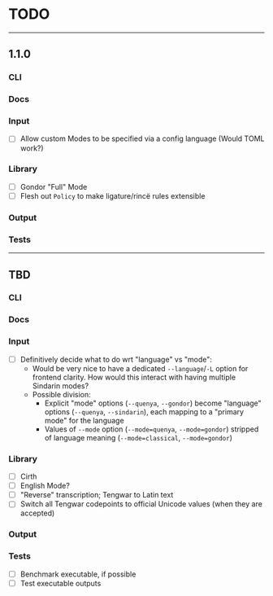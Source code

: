 # TODO

---
## 1.1.0

### CLI
### Docs
### Input
- [ ] Allow custom Modes to be specified via a config language (Would TOML work?)
### Library
- [ ] Gondor "Full" Mode
- [ ] Flesh out `Policy` to make ligature/rincë rules extensible
### Output
### Tests

---
## TBD

### CLI
### Docs
### Input
- [ ] Definitively decide what to do wrt "language" vs "mode":
  - Would be very nice to have a dedicated `--language`/`-L` option for frontend clarity. How would this interact with having multiple Sindarin modes?
  - Possible division:
    - Explicit "mode" options (`--quenya`, `--gondor`) become "language" options (`--quenya`, `--sindarin`), each mapping to a "primary mode" for the language
    - Values of `--mode` option (`--mode=quenya`, `--mode=gondor`) stripped of language meaning (`--mode=classical`, `--mode=gondor`)
### Library
- [ ] Cirth
- [ ] English Mode?
- [ ] "Reverse" transcription; Tengwar to Latin text
- [ ] Switch all Tengwar codepoints to official Unicode values (when they are accepted)
### Output
### Tests
- [ ] Benchmark executable, if possible
- [ ] Test executable outputs
